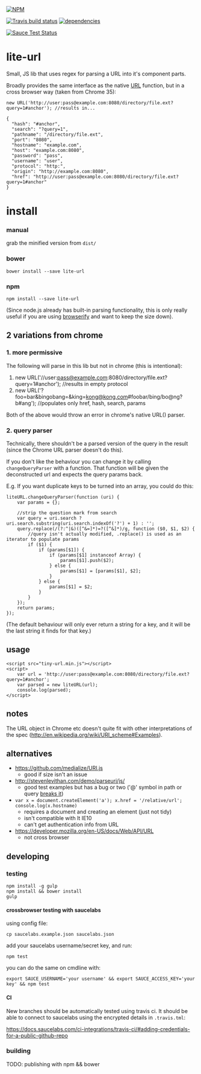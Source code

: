 [![NPM](https://nodei.co/npm/lite-url.png?downloads=true)](https://nodei.co/npm/lite-url/)

[![Travis build status](https://travis-ci.org/sadams/lite-url.png)](https://travis-ci.org/sadams/lite-url)
[![dependencies](https://david-dm.org/sadams/lite-url.png)](https://david-dm.org/sadams/lite-url)

[![Sauce Test Status](https://saucelabs.com/sadams/lite-url.svg)](https://saucelabs.com/u/sadams/lite-url)

# lite-url

Small, JS lib that uses regex for parsing a URL into it's component parts.

Broadly provides the same interface as the native [URL](https://developer.mozilla.org/en-US/docs/Web/API/URL) function, 
but in a cross browser way (taken from Chrome 35):

    new URL('http://user:pass@example.com:8080/directory/file.ext?query=1#anchor'); //results in...
    
    {
      "hash": "#anchor",
      "search": "?query=1",
      "pathname": "/directory/file.ext",
      "port": "8080",
      "hostname": "example.com",
      "host": "example.com:8080",
      "password": "pass",
      "username": "user",
      "protocol": "http:",
      "origin": "http://example.com:8080",
      "href": "http://user:pass@example.com:8080/directory/file.ext?query=1#anchor"
    }

# install

### manual

grab the minified version from `dist/`

### bower

    bower install --save lite-url

### npm

    npm install --save lite-url

(Since node.js already has built-in parsing functionality,
 this is only really useful if you are using [browserify](http://browserify.org/) and want to keep the size down).


## 2 variations from chrome

### 1. more permissive

The following will parse in this lib but not in chrome (this is intentional):

1. new URL('//user:pass@example.com:8080/directory/file.ext?query=1#anchor'); //results in empty protocol
1. new URL('?foo=bar&bingobang=&king=kong@kong.com#foobar/bing/bo@ng?b#ang'); //populates only href, hash, search, params

Both of the above would throw an error in chrome's native URL() parser.

### 2. query parser

Technically, there shouldn't be a parsed version of the query in the result (since the Chrome URL parser doesn't do this).  

If you don't like the behaviour you can change it by calling `changeQueryParser` with a function. 
That function will be given the deconstructed url and expects the query params back. 

E.g. If you want duplicate keys to be turned into an array, you could do this:

    liteURL.changeQueryParser(function (uri) {
        var params = {};

        //strip the question mark from search
        var query = uri.search ? uri.search.substring(uri.search.indexOf('?') + 1) : '';
        query.replace(/(?:^|&)([^&=]*)=?([^&]*)/g, function ($0, $1, $2) {
            //query isn't actually modified, .replace() is used as an iterator to populate params
            if ($1) {
                if (params[$1]) {
                    if (params[$1] instanceof Array) {
                        params[$1].push($2);
                    } else {
                        params[$1] = [params[$1], $2];
                    }
                } else {
                    params[$1] = $2;
                }
            }
        });
        return params;
    });

(The default behaviour will only ever return a string for a key,
 and it will be the last string it finds for that key.) 

## usage

    <script src="tiny-url.min.js"></script>
    <script>
        var url = 'http://user:pass@example.com:8080/directory/file.ext?query=1#anchor';
        var parsed = new liteURL(url);
        console.log(parsed);
    </script>


## notes

The URL object in Chrome etc doesn't quite fit with other interpretations of the spec (http://en.wikipedia.org/wiki/URI_scheme#Examples).

## alternatives

 - https://github.com/medialize/URI.js
    - good if size isn't an issue
 - http://stevenlevithan.com/demo/parseuri/js/ 
    - good test examples but has a bug or two ('@' symbol in path or query [breaks it](http://stackoverflow.com/questions/24304920/is-the-character-valid-in-a-url-after-the-hostname)) 
 - `var x = document.createElement('a'); x.href = '/relative/url'; console.log(x.hostname)` 
    - requires a document and creating an element (just not tidy)
    - isn't compatible with lt IE10
    - can't get authentication info from URL
 - https://developer.mozilla.org/en-US/docs/Web/API/URL 
    - not cross browser

## developing

### testing

    npm install -g gulp
    npm install && bower install
    gulp

#### crossbrowser testing with saucelabs

using config file:

    cp saucelabs.example.json saucelabs.json

add your saucelabs username/secret key, and run:

    npm test

you can do the same on cmdline with:

    export SAUCE_USERNAME='your username' && export SAUCE_ACCESS_KEY='your key' && npm test

#### CI

New branches should be automatically tested using travis ci. 
It should be able to connect to saucelabs using the encrypted details in `.travis.tml`:
    
https://docs.saucelabs.com/ci-integrations/travis-ci/#adding-credentials-for-a-public-github-repo

### building

TODO: publishing with npm && bower

